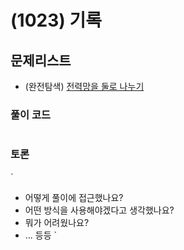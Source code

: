 # (1023) 기록

## 문제리스트

- (완전탐색) [전력망을 둘로 나누기](https://school.programmers.co.kr/learn/courses/30/lessons/86971)

### 풀이 코드

```javascript

```

### 토론

`

- 어떻게 풀이에 접근했나요?
- 어떤 방식을 사용해야겠다고 생각했나요?
- 뭐가 어려웠나요?
- ... 등등
  `
